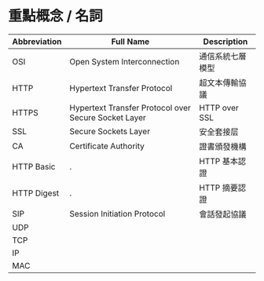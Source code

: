 # 重點概念 / 名詞

Abbreviation | Full Name | Description
-|-|-
OSI | Open System Interconnection | 通信系統七層模型
HTTP | Hypertext Transfer Protocol | 超文本傳輸協議
HTTPS | Hypertext Transfer Protocol over Secure Socket Layer | HTTP over SSL
SSL | Secure Sockets Layer | 安全套接层
CA | Certificate Authority | 證書頒發機構
HTTP Basic | . | HTTP 基本認證
HTTP Digest | . | HTTP 摘要認證
SIP | Session Initiation Protocol | 會話發起協議
UDP | 
TCP | 
IP | 
MAC | 



